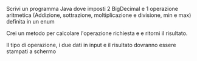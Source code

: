 Scrivi un programma Java dove imposti 2 BigDecimal e 1 operazione aritmetica
(Addizione, sottrazione, moltiplicazione e divisione, min e max) definita in un enum

Crei un metodo per calcolare l'operazione richiesta e e ritorni il risultato.

Il tipo di operazione, i due dati in input e il risultato dovranno essere stampati a schermo